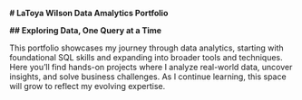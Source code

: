 



**# LaToya Wilson Data Amalytics Portfolio**

**## Exploring Data, One Query at a Time**

This portfolio showcases my journey through data analytics, starting with foundational SQL skills and expanding into broader tools and techniques. Here you’ll find hands-on projects where I analyze real-world data, uncover insights, and solve business challenges. As I continue learning, this space will grow to reflect my evolving expertise.
